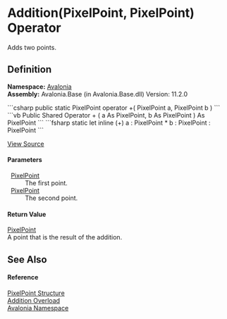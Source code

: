 # Addition(PixelPoint, PixelPoint) Operator


Adds two points.



## Definition
**Namespace:** <a href="N_Avalonia">Avalonia</a>  
**Assembly:** Avalonia.Base (in Avalonia.Base.dll) Version: 11.2.0

<Tabs groupId="api-code-preview">
<TabItem value="csharp" label="C#">
```csharp
public static PixelPoint operator +(
	PixelPoint a,
	PixelPoint b
)
```
</TabItem>
<TabItem value="vb" label="VB">
```vb
Public Shared Operator + ( 
	a As PixelPoint,
	b As PixelPoint
) As PixelPoint
```
</TabItem>
<TabItem value="fsharp" label="F#">
```fsharp
static let inline (+)
        a : PixelPoint * 
        b : PixelPoint  : PixelPoint
```
</TabItem>
</Tabs>



<a href="https://github.com/AvaloniaUI/Avalonia/tree/master/src/Avalonia.Base/PixelPoint.cs#L76" title="View the source code">View Source</a>



#### Parameters
<dl><dt>  <a href="T_Avalonia_PixelPoint">PixelPoint</a></dt><dd>The first point.</dd><dt>  <a href="T_Avalonia_PixelPoint">PixelPoint</a></dt><dd>The second point.</dd></dl>

#### Return Value
<a href="T_Avalonia_PixelPoint">PixelPoint</a>  
A point that is the result of the addition.

## See Also


#### Reference
<a href="T_Avalonia_PixelPoint">PixelPoint Structure</a>  
<a href="Overload_Avalonia_PixelPoint_op_Addition">Addition Overload</a>  
<a href="N_Avalonia">Avalonia Namespace</a>  
